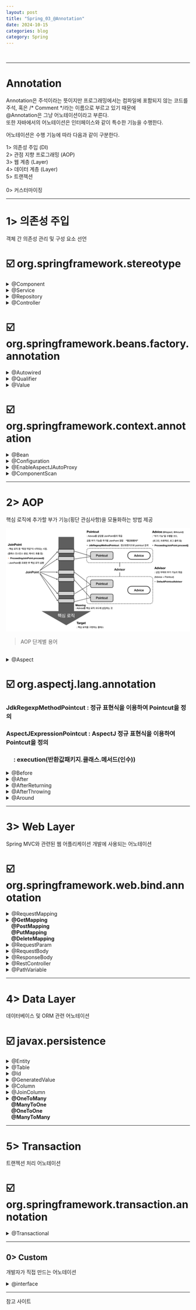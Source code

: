 ```yaml
---
layout: post
title: "Spring_03_@Annotation"
date: 2024-10-15
categories: blog
category: Spring
---
```


<br>

---
# Annotation
Annotation은 주석이라는 뜻이지만 프로그래밍에서는 컴파일에 포함되지 않는 코드를 <br>
주석, 혹은 /* Comment */라는 이름으로 부르고 있기 때문에 <br>
@Annotation은 그냥 어노테이션이라고 부른다. <br>
또한 자바에서의 어노테이션은 인터페이스와 같이 특수한 기능을 수행한다. <br>


어노테이션은 수행 기능에 따라 다음과 같이 구분한다.<br>
> 
1> 의존성 주입 (DI) <br>
2> 관점 지향 프로그래밍 (AOP) <br>
3> 웹 계층 (Layer) <br>
4> 데이터 계층 (Layer) <br>
5> 트랜젝션 <br>
<br>
0> 커스터마이징 <br>

<hr>

# 1> 의존성 주입
객체 간 의존성 관리 및 구성 요소 선언 <br>

<h1>☑️ org.springframework.stereotype</h1>

<details>
<summary class="summary-title">@Component</summary>
<li class="font-lg">org.springframework.stereotype.Component</li>
<li class="font-lg">의존성 주입을 위한 기본 Annotation</li>
<li class="font-lg">개발자가 직접 작성한 Class를 Bean으로 등록하기 위한 어노테이션</li>
<li class="font-lg">@Configuration(ApplicationContext)의 @ComponentScan을 통해 <br>
&emsp;&emsp;자동으로 검색되어 Bean으로 등록된다.</li>

<details>
<summary>예시</summary>
<div markdown="1">

```java
@Component(value="testComponent")
public class ComponentClass {
	// private ComponentClass testComponent = new ComponenClass(); 와 같다.
}
```
</div>
</details>
</details>

<details>
<summary class="summary-title">@Service</summary>
<li class="font-lg">org.springframework.stereotype.Service</li>
<li class="font-lg">비즈니스 로직을 수행하는 Component</li>
<li class="font-lg">@Component와 동일하게 동작하지만 비즈니스 로직을 수행하는 클래스임을 명시할 때 작성한다.</li>
<details>
<summary>예시</summary>
<div markdown="1">

```java
@Service // @Component와 동일. 비즈니스 로직을 수행함을 명시
public class ServiceClass {
	// private ServiceClass serviceClass = new ServiceClass();	
}
```
</div>
</details>
</details>

<details>
<summary class="summary-title">@Repository</summary>
<li class="font-lg">org.springframework.stereotype.Repository</li>
<li class="font-lg">DAO _ DB와의 상호작용을 담당</li>
<li class="font-lg">예외 변환 (Exception Translation)</li>
<details>
<summary>예시</summary>
<div markdown="1">

```java
@Repository
public class TestDao {
	@Autowired
	private TestRepository repository; // sql문을 구현한 인터페이스 필드 멤버로 선언

	public List<TestDto> select() {
		return repository.findAll(); // 인터페이스의 반환값을 리턴
	}
}
```
</div>
</details>
</details>

<details>
<summary class="summary-title">@Controller</summary>
<li class="font-lg">org.springframework.stereotype.Controller</li>
<li class="font-lg">Spring MVC Controller 클래스</li>
<li class="font-lg">요청 처리 & 응답 반환</li>
<li class="font-lg">@RequestMapping과 함께 쓰인다.</li>
<details>
<summary>예시</summary>
<div markdown="1">

```java
@Controller
public class TestController {
	@Autowired // DB와 연결할 객체 @Repository를 필드 멤버로 활용
	private Dao dao;

	@GetMapping("/") // 요청 페이지가 없는 경우 welcome 페이지로 redirect
	public String index() {
		return "index"; // welcome page
	}
	@PostMapping("search") // 검색어를 전달하며 페이지를 요청할 경우 FormBean에 저장하여 Dao 메서드 호출
	public String search(Bean bean, org.springframework.ui.Model model) {
		model.addAttribute("list", dao.search(bean));
		return "result"; // templates/result.html 로 forward
	}
}
```
</div>
</details>
</details>


<h1>☑️ org.springframework.beans.factory.annotation</h1>

<details>
<summary class="summary-title">@Autowired</summary>
<li class="font-lg">org.springframework.beans.factory.annotation.Autowired</li>
<li class="font-lg">Constructor, setter, field에 사용</li>
<li class="font-lg">타입에 의한 매핑 (객체에 대한 의존성 : Bean 주입)</li>

<details>
<summary class="summary-title">Spring의 Bean 주입 3가지 방법</summary>
<ol>
<li class="font-lg">@Autowired</li>
<li class="font-lg">setter</li>
<li class="font-lg">@AllArgsConstructor (권장)</li>
</ol>
</details>

<details>
<summary>예시</summary>
<div markdown="1">

```java
@어노테이션
public class 클래스 {
	@Aurowired // 구현체를 주입받는다 
	private TestInterface interface; // 필드 인젝션

	@Autowired
	private Constructor(TestClass test) { // 생성자 인젝션
		this test = test;
	}
}
```
</div>
</details>
</details>


<details>
<summary class="summary-title">@Qualifier</summary>
<li class="font-lg">org.springframework.beans.factory.annotation.Qualifier</li>
<li class="font-lg">Bean으로 등록된 객체의 ID를 통해 주입받는다</li>
<li class="font-lg">@Autowired와 함께 쓰이며 타입이 아닌 Bean의 Id에 매핑할 때 쓰인다.</li>
<li class="font-lg">
	Bean객체의 ID를 찾지 못할 경우 <br>
	⛔️ 'NoSuchBeanDefinitionException' 발생 <br>
&emsp;&emsp;자연스럽게 Bean Id에 오타는 없는지 확인한다.
</li>
<details>
<summary>예시</summary>
<div markdown="1">

```java
@어노테이션
public class 클래스 {
	@Aurowired 
	@Qualifier(value="testImpl") // Bean의 ID와 매핑
	private TestInterface interface;
}
```
</div>
</details>
</details>


<details>
<summary class="summary-title">@Value</summary>
<li class="font-lg">org.springframework.beans.factory.annotation.Value</li>
<li class="font-lg">설정 파일(application.properties 또는 application.yml)에서 값을 읽어와 주입할 때 사용</li>
<li class="font-lg">멤버에 작성한다. _ 외부 클래스의 name값을 주입</li>
<details>
<summary>예시</summary>
<div markdown="1">

```java
	@Value("dataInfo.name") // 1> 외부 클래스의 name 값을 주입
	private String name; // name = dataInfo.getName(); 과 동일
	private String part;

	@Autowired // 어노테이션을 작성하지 않으면 주입되지 않는다. (당연한 얘기) 
	// xml 에서 <constructor-arg value="전산부"/> 를 입력 시 xml 설정값이 주입된다.
	public MyProcess(@Value("총무부") String part) { // @Value("#{dataInfo.part}") String part 가능
		this.part = part;	// 2> 생성자를 통해 part가 주입된다.
	}
```
</div>
</details>

<details>
<summary>예시 전문</summary>
<div markdown="1">

```java
package anno3_etc;

import org.springframework.beans.factory.annotation.Autowired;
import org.springframework.beans.factory.annotation.Value;
import org.springframework.stereotype.Service;

@Service // 비즈니스 로직을 수행할 클래스 : Service
public class MyProcess {
	// TODO 1015 Spring 05 _ 기타 어노테이션 _ SpEL _ @Value
	// SpEL : 동적으로 표현식을 해석.
	// #{표현식} : @Component로 작성된 클래스를 앞글자 소문자의 변수에 접근하여 getter()를 호출할 수 있다.

	// @Value는 멤버에 작성한다. : 1> 외부 클래스의 name값을 주입
	@Value("#{dataInfo.name}") // getName() 메서드를 호출한다.
	private String name;
	private String part;

	public MyProcess() {
		
	}
	
	@Autowired // 어노테이션을 작성하지 않으면 주입되지 않는다. (당연한 얘기) 
	// xml 에서 <constructor-arg value="전산부"/> 를 입력 시 xml 설정값이 주입된다.
	public MyProcess(@Value("총무부") String part) { // @Value("#{dataInfo.part}") String part 가능
		this.part = part;	// 2> 생성자를 통해 part가 주입된다.
	}
	
	@Value("#{dataInfo.job}") // public 으로 선언했기 때문에 바로 접근할 수 있다.
	private String job; 
	
	@Value("100")		// 새로운 변수에 값을 주입할 수도 있다.
	private int height;
	
	@Value("1, 2, 3, 4")	// 배열을 저장할 수도 있다.
	private int arr[];
	
	public void showResult () {
		System.out.println("name : " + name);
		System.out.println("part : " + part);
		System.out.println("job : " + job);
		System.out.println("height + 3 : " + (height + 3));
		System.out.println("arr : " + arr[0] + " " + arr[3]);
	}
}
```
</div>
</details>
</details>


<h1>☑️ org.springframework.context.annotation</h1>

<details>
<summary class="summary-title">@Bean</summary>
<li class="font-lg">org.springframework.context.annotation.Bean</li>
<li class="font-lg">개발자가 직접 제어가 불가능한 외부 라이브러리 등을 Bean으로 만들 때 사용되는 어노테이션</li>
<li class="font-lg">메서드를 통해서 Bean 정의</li>
<li class="font-lg">메서드의 반환 객체를 Spring 컨테이너 Bean으로 등록</li>
<details>
<summary>예시</summary>
<div markdown="1">

```java
@어노테이션
public class 클래스 {
	// ArrayList를 반환하며 Bean으로 등록한다. 
	// ArrayList<String> testArrayList = new ArrayList<>(); 와 동일
	@Bean(name="testArrayList") 
	public ArrayList<String> array() {
		return new ArrayList<String>();
	}
}
```
</div>
</details>
</details>


<details>
<summary class="summary-title">@Configuration</summary>
<li class="font-lg">org.springframework.context.annotation.Configuration</li>
<li class="font-lg">Spring 설정 클래스를 정의</li>

<details>
<summary>예시</summary>

<pre><code>
 &#064;Configuration
 public class AppConfig {
     &#064;Bean
     public MyBean myBean() {
         // instantiate, configure and return bean ...
     }
 }
</code></pre>

</details>

<details>
<summary>API 내용 확인</summary>
<div markdown="1">

```java
/*
 * Copyright 2002-2023 the original author or authors.
 *
 * Licensed under the Apache License, Version 2.0 (the "License");
 * you may not use this file except in compliance with the License.
 * You may obtain a copy of the License at
 *
 *      https://www.apache.org/licenses/LICENSE-2.0
 *
 * Unless required by applicable law or agreed to in writing, software
 * distributed under the License is distributed on an "AS IS" BASIS,
 * WITHOUT WARRANTIES OR CONDITIONS OF ANY KIND, either express or implied.
 * See the License for the specific language governing permissions and
 * limitations under the License.
 */

package org.springframework.context.annotation;

import java.lang.annotation.Documented;
import java.lang.annotation.ElementType;
import java.lang.annotation.Retention;
import java.lang.annotation.RetentionPolicy;
import java.lang.annotation.Target;

import org.springframework.beans.factory.annotation.Autowired;
import org.springframework.beans.factory.annotation.Value;
import org.springframework.core.annotation.AliasFor;
import org.springframework.stereotype.Component;

/**
 * Indicates that a class declares one or more {@link Bean @Bean} methods and
 * may be processed by the Spring container to generate bean definitions and
 * service requests for those beans at runtime, for example:
 *
 * <pre class="code">
 * &#064;Configuration
 * public class AppConfig {
 *
 *     &#064;Bean
 *     public MyBean myBean() {
 *         // instantiate, configure and return bean ...
 *     }
 * }</pre>
 *
 * <h2>Bootstrapping {@code @Configuration} classes</h2>
 *
 * <h3>Via {@code AnnotationConfigApplicationContext}</h3>
 *
 * <p>{@code @Configuration} classes are typically bootstrapped using either
 * {@link AnnotationConfigApplicationContext} or its web-capable variant,
 * {@link org.springframework.web.context.support.AnnotationConfigWebApplicationContext
 * AnnotationConfigWebApplicationContext}. A simple example with the former follows:
 *
 * <pre class="code">
 * AnnotationConfigApplicationContext ctx = new AnnotationConfigApplicationContext();
 * ctx.register(AppConfig.class);
 * ctx.refresh();
 * MyBean myBean = ctx.getBean(MyBean.class);
 * // use myBean ...
 * </pre>
 *
 * <p>See the {@link AnnotationConfigApplicationContext} javadocs for further details, and see
 * {@link org.springframework.web.context.support.AnnotationConfigWebApplicationContext
 * AnnotationConfigWebApplicationContext} for web configuration instructions in a
 * {@code Servlet} container.
 *
 * <h3>Via Spring {@code <beans>} XML</h3>
 *
 * <p>As an alternative to registering {@code @Configuration} classes directly against an
 * {@code AnnotationConfigApplicationContext}, {@code @Configuration} classes may be
 * declared as normal {@code <bean>} definitions within Spring XML files:
 *
 * <pre class="code">
 * &lt;beans&gt;
 *    &lt;context:annotation-config/&gt;
 *    &lt;bean class="com.acme.AppConfig"/&gt;
 * &lt;/beans&gt;
 * </pre>
 *
 * <p>In the example above, {@code <context:annotation-config/>} is required in order to
 * enable {@link ConfigurationClassPostProcessor} and other annotation-related
 * post processors that facilitate handling {@code @Configuration} classes.
 *
 * <h3>Via component scanning</h3>
 *
 * <p>Since {@code @Configuration} is meta-annotated with {@link Component @Component},
 * {@code @Configuration} classes are candidates for component scanning &mdash;
 * for example, using {@link ComponentScan @ComponentScan} or Spring XML's
 * {@code <context:component-scan/>} element &mdash; and therefore may also take
 * advantage of {@link Autowired @Autowired}/{@link jakarta.inject.Inject @Inject}
 * like any regular {@code @Component}. In particular, if a single constructor is
 * present, autowiring semantics will be applied transparently for that constructor:
 *
 * <pre class="code">
 * &#064;Configuration
 * public class AppConfig {
 *
 *     private final SomeBean someBean;
 *
 *     public AppConfig(SomeBean someBean) {
 *         this.someBean = someBean;
 *     }
 *
 *     // &#064;Bean definition using "SomeBean"
 *
 * }</pre>
 *
 * <p>{@code @Configuration} classes may not only be bootstrapped using component
 * scanning, but may also themselves <em>configure</em> component scanning using
 * the {@link ComponentScan @ComponentScan} annotation:
 *
 * <pre class="code">
 * &#064;Configuration
 * &#064;ComponentScan("com.acme.app.services")
 * public class AppConfig {
 *     // various &#064;Bean definitions ...
 * }</pre>
 *
 * <p>See the {@link ComponentScan @ComponentScan} javadocs for details.
 *
 * <h2>Working with externalized values</h2>
 *
 * <h3>Using the {@code Environment} API</h3>
 *
 * <p>Externalized values may be looked up by injecting the Spring
 * {@link org.springframework.core.env.Environment} into a {@code @Configuration}
 * class &mdash; for example, using the {@code @Autowired} annotation:
 *
 * <pre class="code">
 * &#064;Configuration
 * public class AppConfig {
 *
 *     &#064;Autowired Environment env;
 *
 *     &#064;Bean
 *     public MyBean myBean() {
 *         MyBean myBean = new MyBean();
 *         myBean.setName(env.getProperty("bean.name"));
 *         return myBean;
 *     }
 * }</pre>
 *
 * <p>Properties resolved through the {@code Environment} reside in one or more "property
 * source" objects, and {@code @Configuration} classes may contribute property sources to
 * the {@code Environment} object using the {@link PropertySource @PropertySource}
 * annotation:
 *
 * <pre class="code">
 * &#064;Configuration
 * &#064;PropertySource("classpath:/com/acme/app.properties")
 * public class AppConfig {
 *
 *     &#064;Inject Environment env;
 *
 *     &#064;Bean
 *     public MyBean myBean() {
 *         return new MyBean(env.getProperty("bean.name"));
 *     }
 * }</pre>
 *
 * <p>See the {@link org.springframework.core.env.Environment Environment}
 * and {@link PropertySource @PropertySource} javadocs for further details.
 *
 * <h3>Using the {@code @Value} annotation</h3>
 *
 * <p>Externalized values may be injected into {@code @Configuration} classes using
 * the {@link Value @Value} annotation:
 *
 * <pre class="code">
 * &#064;Configuration
 * &#064;PropertySource("classpath:/com/acme/app.properties")
 * public class AppConfig {
 *
 *     &#064;Value("${bean.name}") String beanName;
 *
 *     &#064;Bean
 *     public MyBean myBean() {
 *         return new MyBean(beanName);
 *     }
 * }</pre>
 *
 * <p>This approach is often used in conjunction with Spring's
 * {@link org.springframework.context.support.PropertySourcesPlaceholderConfigurer
 * PropertySourcesPlaceholderConfigurer} that can be enabled <em>automatically</em>
 * in XML configuration via {@code <context:property-placeholder/>} or <em>explicitly</em>
 * in a {@code @Configuration} class via a dedicated {@code static} {@code @Bean} method
 * (see "a note on BeanFactoryPostProcessor-returning {@code @Bean} methods" of
 * {@link Bean @Bean}'s javadocs for details). Note, however, that explicit registration
 * of a {@code PropertySourcesPlaceholderConfigurer} via a {@code static} {@code @Bean}
 * method is typically only required if you need to customize configuration such as the
 * placeholder syntax, etc. Specifically, if no bean post-processor (such as a
 * {@code PropertySourcesPlaceholderConfigurer}) has registered an <em>embedded value
 * resolver</em> for the {@code ApplicationContext}, Spring will register a default
 * <em>embedded value resolver</em> which resolves placeholders against property sources
 * registered in the {@code Environment}. See the section below on composing
 * {@code @Configuration} classes with Spring XML using {@code @ImportResource}; see
 * the {@link Value @Value} javadocs; and see the {@link Bean @Bean} javadocs for details
 * on working with {@code BeanFactoryPostProcessor} types such as
 * {@code PropertySourcesPlaceholderConfigurer}.
 *
 * <h2>Composing {@code @Configuration} classes</h2>
 *
 * <h3>With the {@code @Import} annotation</h3>
 *
 * <p>{@code @Configuration} classes may be composed using the {@link Import @Import} annotation,
 * similar to the way that {@code <import>} works in Spring XML. Because
 * {@code @Configuration} objects are managed as Spring beans within the container,
 * imported configurations may be injected &mdash; for example, via constructor injection:
 *
 * <pre class="code">
 * &#064;Configuration
 * public class DatabaseConfig {
 *
 *     &#064;Bean
 *     public DataSource dataSource() {
 *         // instantiate, configure and return DataSource
 *     }
 * }
 *
 * &#064;Configuration
 * &#064;Import(DatabaseConfig.class)
 * public class AppConfig {
 *
 *     private final DatabaseConfig dataConfig;
 *
 *     public AppConfig(DatabaseConfig dataConfig) {
 *         this.dataConfig = dataConfig;
 *     }
 *
 *     &#064;Bean
 *     public MyBean myBean() {
 *         // reference the dataSource() bean method
 *         return new MyBean(dataConfig.dataSource());
 *     }
 * }</pre>
 *
 * <p>Now both {@code AppConfig} and the imported {@code DatabaseConfig} can be bootstrapped
 * by registering only {@code AppConfig} against the Spring context:
 *
 * <pre class="code">
 * new AnnotationConfigApplicationContext(AppConfig.class);</pre>
 *
 * <h3>With the {@code @Profile} annotation</h3>
 *
 * <p>{@code @Configuration} classes may be marked with the {@link Profile @Profile} annotation to
 * indicate they should be processed only if a given profile or profiles are <em>active</em>:
 *
 * <pre class="code">
 * &#064;Profile("development")
 * &#064;Configuration
 * public class EmbeddedDatabaseConfig {
 *
 *     &#064;Bean
 *     public DataSource dataSource() {
 *         // instantiate, configure and return embedded DataSource
 *     }
 * }
 *
 * &#064;Profile("production")
 * &#064;Configuration
 * public class ProductionDatabaseConfig {
 *
 *     &#064;Bean
 *     public DataSource dataSource() {
 *         // instantiate, configure and return production DataSource
 *     }
 * }</pre>
 *
 * <p>Alternatively, you may also declare profile conditions at the {@code @Bean} method level
 * &mdash; for example, for alternative bean variants within the same configuration class:
 *
 * <pre class="code">
 * &#064;Configuration
 * public class ProfileDatabaseConfig {
 *
 *     &#064;Bean("dataSource")
 *     &#064;Profile("development")
 *     public DataSource embeddedDatabase() { ... }
 *
 *     &#064;Bean("dataSource")
 *     &#064;Profile("production")
 *     public DataSource productionDatabase() { ... }
 * }</pre>
 *
 * <p>See the {@link Profile @Profile} and {@link org.springframework.core.env.Environment}
 * javadocs for further details.
 *
 * <h3>With Spring XML using the {@code @ImportResource} annotation</h3>
 *
 * <p>As mentioned above, {@code @Configuration} classes may be declared as regular Spring
 * {@code <bean>} definitions within Spring XML files. It is also possible to
 * import Spring XML configuration files into {@code @Configuration} classes using
 * the {@link ImportResource @ImportResource} annotation. Bean definitions imported from
 * XML can be injected &mdash; for example, using the {@code @Inject} annotation:
 *
 * <pre class="code">
 * &#064;Configuration
 * &#064;ImportResource("classpath:/com/acme/database-config.xml")
 * public class AppConfig {
 *
 *     &#064;Inject DataSource dataSource; // from XML
 *
 *     &#064;Bean
 *     public MyBean myBean() {
 *         // inject the XML-defined dataSource bean
 *         return new MyBean(this.dataSource);
 *     }
 * }</pre>
 *
 * <h3>With nested {@code @Configuration} classes</h3>
 *
 * <p>{@code @Configuration} classes may be nested within one another as follows:
 *
 * <pre class="code">
 * &#064;Configuration
 * public class AppConfig {
 *
 *     &#064;Inject DataSource dataSource;
 *
 *     &#064;Bean
 *     public MyBean myBean() {
 *         return new MyBean(dataSource);
 *     }
 *
 *     &#064;Configuration
 *     static class DatabaseConfig {
 *         &#064;Bean
 *         DataSource dataSource() {
 *             return new EmbeddedDatabaseBuilder().build();
 *         }
 *     }
 * }</pre>
 *
 * <p>When bootstrapping such an arrangement, only {@code AppConfig} need be registered
 * against the application context. By virtue of being a nested {@code @Configuration}
 * class, {@code DatabaseConfig} <em>will be registered automatically</em>. This avoids
 * the need to use an {@code @Import} annotation when the relationship between
 * {@code AppConfig} and {@code DatabaseConfig} is already implicitly clear.
 *
 * <p>Note also that nested {@code @Configuration} classes can be used to good effect
 * with the {@code @Profile} annotation to provide two options of the same bean to the
 * enclosing {@code @Configuration} class.
 *
 * <h2>Configuring lazy initialization</h2>
 *
 * <p>By default, {@code @Bean} methods will be <em>eagerly instantiated</em> at container
 * bootstrap time.  To avoid this, {@code @Configuration} may be used in conjunction with
 * the {@link Lazy @Lazy} annotation to indicate that all {@code @Bean} methods declared
 * within the class are by default lazily initialized. Note that {@code @Lazy} may be used
 * on individual {@code @Bean} methods as well.
 *
 * <h2>Testing support for {@code @Configuration} classes</h2>
 *
 * <p>The Spring <em>TestContext framework</em> available in the {@code spring-test} module
 * provides the {@code @ContextConfiguration} annotation which can accept an array of
 * <em>component class</em> references &mdash; typically {@code @Configuration} or
 * {@code @Component} classes.
 *
 * <pre class="code">
 * &#064;ExtendWith(SpringExtension.class)
 * &#064;ContextConfiguration(classes = {AppConfig.class, DatabaseConfig.class})
 * class MyTests {
 *
 *     &#064;Autowired MyBean myBean;
 *
 *     &#064;Autowired DataSource dataSource;
 *
 *     &#064;Test
 *     void test() {
 *         // assertions against myBean ...
 *     }
 * }</pre>
 *
 * <p>See the
 * <a href="https://docs.spring.io/spring/docs/current/spring-framework-reference/testing.html#testcontext-framework">TestContext framework</a>
 * reference documentation for details.
 *
 * <h2>Enabling built-in Spring features using {@code @Enable} annotations</h2>
 *
 * <p>Spring features such as asynchronous method execution, scheduled task execution,
 * annotation driven transaction management, and even Spring MVC can be enabled and
 * configured from {@code @Configuration} classes using their respective "{@code @Enable}"
 * annotations. See
 * {@link org.springframework.scheduling.annotation.EnableAsync @EnableAsync},
 * {@link org.springframework.scheduling.annotation.EnableScheduling @EnableScheduling},
 * {@link org.springframework.transaction.annotation.EnableTransactionManagement @EnableTransactionManagement},
 * {@link org.springframework.context.annotation.EnableAspectJAutoProxy @EnableAspectJAutoProxy},
 * and {@link org.springframework.web.servlet.config.annotation.EnableWebMvc @EnableWebMvc}
 * for details.
 *
 * <h2>Constraints when authoring {@code @Configuration} classes</h2>
 *
 * <ul>
 * <li>Configuration classes must be provided as classes (i.e. not as instances returned
 * from factory methods), allowing for runtime enhancements through a generated subclass.
 * <li>Configuration classes must be non-final (allowing for subclasses at runtime),
 * unless the {@link #proxyBeanMethods() proxyBeanMethods} flag is set to {@code false}
 * in which case no runtime-generated subclass is necessary.
 * <li>Configuration classes must be non-local (i.e. may not be declared within a method).
 * <li>Any nested configuration classes must be declared as {@code static}.
 * <li>{@code @Bean} methods may not in turn create further configuration classes
 * (any such instances will be treated as regular beans, with their configuration
 * annotations remaining undetected).
 * </ul>
 *
 * @author Rod Johnson
 * @author Chris Beams
 * @author Juergen Hoeller
 * @since 3.0
 * @see Bean
 * @see Profile
 * @see Import
 * @see ImportResource
 * @see ComponentScan
 * @see Lazy
 * @see PropertySource
 * @see AnnotationConfigApplicationContext
 * @see ConfigurationClassPostProcessor
 * @see org.springframework.core.env.Environment
 * @see org.springframework.test.context.ContextConfiguration
 */
@Target(ElementType.TYPE)
@Retention(RetentionPolicy.RUNTIME)
@Documented
@Component
public @interface Configuration {

	/**
	 * Explicitly specify the name of the Spring bean definition associated with the
	 * {@code @Configuration} class. If left unspecified (the common case), a bean
	 * name will be automatically generated.
	 * <p>The custom name applies only if the {@code @Configuration} class is picked
	 * up via component scanning or supplied directly to an
	 * {@link AnnotationConfigApplicationContext}. If the {@code @Configuration} class
	 * is registered as a traditional XML bean definition, the name/id of the bean
	 * element will take precedence.
	 * <p>Alias for {@link Component#value}.
	 * @return the explicit component name, if any (or empty String otherwise)
	 * @see AnnotationBeanNameGenerator
	 */
	@AliasFor(annotation = Component.class)
	String value() default "";

	/**
	 * Specify whether {@code @Bean} methods should get proxied in order to enforce
	 * bean lifecycle behavior, e.g. to return shared singleton bean instances even
	 * in case of direct {@code @Bean} method calls in user code. This feature
	 * requires method interception, implemented through a runtime-generated CGLIB
	 * subclass which comes with limitations such as the configuration class and
	 * its methods not being allowed to declare {@code final}.
	 * <p>The default is {@code true}, allowing for 'inter-bean references' via direct
	 * method calls within the configuration class as well as for external calls to
	 * this configuration's {@code @Bean} methods, e.g. from another configuration class.
	 * If this is not needed since each of this particular configuration's {@code @Bean}
	 * methods is self-contained and designed as a plain factory method for container use,
	 * switch this flag to {@code false} in order to avoid CGLIB subclass processing.
	 * <p>Turning off bean method interception effectively processes {@code @Bean}
	 * methods individually like when declared on non-{@code @Configuration} classes,
	 * a.k.a. "@Bean Lite Mode" (see {@link Bean @Bean's javadoc}). It is therefore
	 * behaviorally equivalent to removing the {@code @Configuration} stereotype.
	 * @since 5.2
	 */
	boolean proxyBeanMethods() default true;

	/**
	 * Specify whether {@code @Bean} methods need to have unique method names,
	 * raising an exception otherwise in order to prevent accidental overloading.
	 * <p>The default is {@code true}, preventing accidental method overloads which
	 * get interpreted as overloaded factory methods for the same bean definition
	 * (as opposed to separate bean definitions with individual conditions etc).
	 * Switch this flag to {@code false} in order to allow for method overloading
	 * according to those semantics, accepting the risk for accidental overlaps.
	 * @since 6.0
	 */
	boolean enforceUniqueMethods() default true;

}
```
</div>
</details>
</details>


<details>
<summary class="summary-title">@EnableAspectJAutoProxy</summary>
<li class="font-lg">org.springframework.context.annotation.EnableAspectJAutoProxy</li>
<li class="font-lg">@Aspect 어노테이션이 있는 부가 기능을 처리</li>
<li class="font-lg">@Configuration과 함께 쓰인다.</li>
<li class="font-lg">&lt;aop:aspectj-autoproxy&gt; XML element와 유사</li>
<br>
<li class="font-lg">Spring AOP : Dynamic Proxy _ 인터페이스를 구현해서 객체에 간접적으로 접근</li>
<li class="font-lg">AspectJ AOP : BCI (Byte Code Instrumentation) _ 바이트 코드를 직접 수정</li>
<br>
<li class="font-lg">(proxyTargetClass = true) : </li>

<details>
<summary>API 내용 확인</summary>

<details>
<summary>View Comments</summary>

<div markdown="1">

```java
/*
 * Copyright 2002-2021 the original author or authors.
 *
 * Licensed under the Apache License, Version 2.0 (the "License");
 * you may not use this file except in compliance with the License.
 * You may obtain a copy of the License at
 *
 *      https://www.apache.org/licenses/LICENSE-2.0
 *
 * Unless required by applicable law or agreed to in writing, software
 * distributed under the License is distributed on an "AS IS" BASIS,
 * WITHOUT WARRANTIES OR CONDITIONS OF ANY KIND, either express or implied.
 * See the License for the specific language governing permissions and
 * limitations under the License.
 */

package org.springframework.context.annotation;

import java.lang.annotation.Documented;
import java.lang.annotation.ElementType;
import java.lang.annotation.Retention;
import java.lang.annotation.RetentionPolicy;
import java.lang.annotation.Target;

/**
 * Enables support for handling components marked with AspectJ's {@code @Aspect} annotation,
 * similar to functionality found in Spring's {@code <aop:aspectj-autoproxy>} XML element.
 * To be used on @{@link Configuration} classes as follows:
 *
 * <pre class="code">
 * &#064;Configuration
 * &#064;EnableAspectJAutoProxy
 * public class AppConfig {
 *
 *     &#064;Bean
 *     public FooService fooService() {
 *         return new FooService();
 *     }
 *
 *     &#064;Bean
 *     public MyAspect myAspect() {
 *         return new MyAspect();
 *     }
 * }</pre>
 *
 * Where {@code FooService} is a typical POJO component and {@code MyAspect} is an
 * {@code @Aspect}-style aspect:
 *
 * <pre class="code">
 * public class FooService {
 *
 *     // various methods
 * }</pre>
 *
 * <pre class="code">
 * &#064;Aspect
 * public class MyAspect {
 *
 *     &#064;Before("execution(* FooService+.*(..))")
 *     public void advice() {
 *         // advise FooService methods as appropriate
 *     }
 * }</pre>
 *
 * In the scenario above, {@code @EnableAspectJAutoProxy} ensures that {@code MyAspect}
 * will be properly processed and that {@code FooService} will be proxied mixing in the
 * advice that it contributes.
 *
 * <p>Users can control the type of proxy that gets created for {@code FooService} using
 * the {@link #proxyTargetClass()} attribute. The following enables CGLIB-style 'subclass'
 * proxies as opposed to the default interface-based JDK proxy approach.
 *
 * <pre class="code">
 * &#064;Configuration
 * &#064;EnableAspectJAutoProxy(proxyTargetClass=true)
 * public class AppConfig {
 *     // ...
 * }</pre>
 *
 * <p>Note that {@code @Aspect} beans may be component-scanned like any other.
 * Simply mark the aspect with both {@code @Aspect} and {@code @Component}:
 *
 * <pre class="code">
 * package com.foo;
 *
 * &#064;Component
 * public class FooService { ... }
 *
 * &#064;Aspect
 * &#064;Component
 * public class MyAspect { ... }</pre>
 *
 * Then use the @{@link ComponentScan} annotation to pick both up:
 *
 * <pre class="code">
 * &#064;Configuration
 * &#064;ComponentScan("com.foo")
 * &#064;EnableAspectJAutoProxy
 * public class AppConfig {
 *
 *     // no explicit &#064;Bean definitions required
 * }</pre>
 *
 * <b>Note: {@code @EnableAspectJAutoProxy} applies to its local application context only,
 * allowing for selective proxying of beans at different levels.</b> Please redeclare
 * {@code @EnableAspectJAutoProxy} in each individual context, e.g. the common root web
 * application context and any separate {@code DispatcherServlet} application contexts,
 * if you need to apply its behavior at multiple levels.
 *
 * <p>This feature requires the presence of {@code aspectjweaver} on the classpath.
 * While that dependency is optional for {@code spring-aop} in general, it is required
 * for {@code @EnableAspectJAutoProxy} and its underlying facilities.
 *
 * @author Chris Beams
 * @author Juergen Hoeller
 * @since 3.1
 * @see org.aspectj.lang.annotation.Aspect
 */
@Target(ElementType.TYPE)
@Retention(RetentionPolicy.RUNTIME)
@Documented
@Import(AspectJAutoProxyRegistrar.class)
public @interface EnableAspectJAutoProxy {

	/**
	 * Indicate whether subclass-based (CGLIB) proxies are to be created as opposed
	 * to standard Java interface-based proxies. The default is {@code false}.
	 */
	boolean proxyTargetClass() default false;

	/**
	 * Indicate that the proxy should be exposed by the AOP framework as a {@code ThreadLocal}
	 * for retrieval via the {@link org.springframework.aop.framework.AopContext} class.
	 * Off by default, i.e. no guarantees that {@code AopContext} access will work.
	 * @since 4.3.1
	 */
	boolean exposeProxy() default false;

}
```
</div>


</details>

<pre><code>
&#064;Configuration
&#064;EnableAspectJAutoProxy(proxyTargetClass = true)
public class AppConfig {
    &#064;Bean
    public FooService fooService() {
        return new FooService();
    }
    &#064;Bean
    public MyAspect myAspect() {
        return new MyAspect();
    }
}
</code></pre>
<br>

<pre>
FooService는 일반 클래스이고
MyAspect 클래스는 @Aspect의 부가 기능에 해당한다.
FooService의 모든 메서드가 실행되기 이전에 MyAspect의 advice()가 실행되도록 한다.
</pre>

<br>
<pre><code>
public class FooService {
    // various methods
}
</code></pre>

<pre><code>
&#064;Aspect
public class MyAspect {
    &#064;Before("execution(* FooService+.*(..))")
    public void advice() {
        // advise FooService methods as appropriate
    }
}
</code></pre>

</details>
</details>



<details>
<summary class="summary-title">@ComponentScan</summary>
<li class="font-lg">org.springframework.context.annotation.ComponentScan</li>
<li class="font-lg">패키지를 설정하여 패키지 내 컴포넌트 스캔</li>
<li class="font-lg">
	대상 파일이 ApplicationContext 파일이 속한 패키지 외부에 있는 경우 <br>
&emsp;&ensp;명시적으로 패키지를 작성해야한다.<br>
</li>

<details>
<summary>API 내용 확인</summary>

<details>
<summary>View Comments</summary>
<div markdown="1">

```java
/*
 * Copyright 2002-2023 the original author or authors.
 *
 * Licensed under the Apache License, Version 2.0 (the "License");
 * you may not use this file except in compliance with the License.
 * You may obtain a copy of the License at
 *
 *      https://www.apache.org/licenses/LICENSE-2.0
 *
 * Unless required by applicable law or agreed to in writing, software
 * distributed under the License is distributed on an "AS IS" BASIS,
 * WITHOUT WARRANTIES OR CONDITIONS OF ANY KIND, either express or implied.
 * See the License for the specific language governing permissions and
 * limitations under the License.
 */

package org.springframework.context.annotation;

import java.lang.annotation.Documented;
import java.lang.annotation.ElementType;
import java.lang.annotation.Repeatable;
import java.lang.annotation.Retention;
import java.lang.annotation.RetentionPolicy;
import java.lang.annotation.Target;

import org.springframework.beans.factory.support.BeanNameGenerator;
import org.springframework.core.annotation.AliasFor;
import org.springframework.core.type.filter.TypeFilter;

/**
 * Configures component scanning directives for use with {@link Configuration @Configuration}
 * classes.
 *
 * <p>Provides support comparable to Spring's {@code <context:component-scan>}
 * XML namespace element.
 *
 * <p>Either {@link #basePackageClasses} or {@link #basePackages} (or its alias
 * {@link #value}) may be specified to define specific packages to scan. If specific
 * packages are not defined, scanning will occur recursively beginning with the
 * package of the class that declares this annotation.
 *
 * <p>Note that the {@code <context:component-scan>} element has an
 * {@code annotation-config} attribute; however, this annotation does not. This is because
 * in almost all cases when using {@code @ComponentScan}, default annotation config
 * processing (e.g. processing {@code @Autowired} and friends) is assumed. Furthermore,
 * when using {@link AnnotationConfigApplicationContext}, annotation config processors are
 * always registered, meaning that any attempt to disable them at the
 * {@code @ComponentScan} level would be ignored.
 *
 * <p>See {@link Configuration @Configuration}'s Javadoc for usage examples.
 *
 * <p>{@code @ComponentScan} can be used as a <em>{@linkplain Repeatable repeatable}</em>
 * annotation. {@code @ComponentScan} may also be used as a <em>meta-annotation</em>
 * to create custom <em>composed annotations</em> with attribute overrides.
 *
 * <p>Locally declared {@code @ComponentScan} annotations always take precedence
 * over and effectively <em>hide</em> {@code @ComponentScan} meta-annotations,
 * which allows explicit local configuration to override configuration that is
 * <em>meta-present</em> (including composed annotations meta-annotated with
 * {@code @ComponentScan}).
 *
 * @author Chris Beams
 * @author Juergen Hoeller
 * @author Sam Brannen
 * @since 3.1
 * @see Configuration
 */
@Retention(RetentionPolicy.RUNTIME)
@Target(ElementType.TYPE)
@Documented
@Repeatable(ComponentScans.class)
public @interface ComponentScan {

	/**
	 * Alias for {@link #basePackages}.
	 * <p>Allows for more concise annotation declarations if no other attributes
	 * are needed &mdash; for example, {@code @ComponentScan("org.my.pkg")}
	 * instead of {@code @ComponentScan(basePackages = "org.my.pkg")}.
	 */
	@AliasFor("basePackages")
	String[] value() default {};

	/**
	 * Base packages to scan for annotated components.
	 * <p>{@link #value} is an alias for (and mutually exclusive with) this
	 * attribute.
	 * <p>Use {@link #basePackageClasses} for a type-safe alternative to
	 * String-based package names.
	 */
	@AliasFor("value")
	String[] basePackages() default {};

	/**
	 * Type-safe alternative to {@link #basePackages} for specifying the packages
	 * to scan for annotated components. The package of each class specified will be scanned.
	 * <p>Consider creating a special no-op marker class or interface in each package
	 * that serves no purpose other than being referenced by this attribute.
	 */
	Class<?>[] basePackageClasses() default {};

	/**
	 * The {@link BeanNameGenerator} class to be used for naming detected components
	 * within the Spring container.
	 * <p>The default value of the {@link BeanNameGenerator} interface itself indicates
	 * that the scanner used to process this {@code @ComponentScan} annotation should
	 * use its inherited bean name generator, e.g. the default
	 * {@link AnnotationBeanNameGenerator} or any custom instance supplied to the
	 * application context at bootstrap time.
	 * @see AnnotationConfigApplicationContext#setBeanNameGenerator(BeanNameGenerator)
	 * @see AnnotationBeanNameGenerator
	 * @see FullyQualifiedAnnotationBeanNameGenerator
	 */
	Class<? extends BeanNameGenerator> nameGenerator() default BeanNameGenerator.class;

	/**
	 * The {@link ScopeMetadataResolver} to be used for resolving the scope of detected components.
	 */
	Class<? extends ScopeMetadataResolver> scopeResolver() default AnnotationScopeMetadataResolver.class;

	/**
	 * Indicates whether proxies should be generated for detected components, which may be
	 * necessary when using scopes in a proxy-style fashion.
	 * <p>The default is defer to the default behavior of the component scanner used to
	 * execute the actual scan.
	 * <p>Note that setting this attribute overrides any value set for {@link #scopeResolver}.
	 * @see ClassPathBeanDefinitionScanner#setScopedProxyMode(ScopedProxyMode)
	 */
	ScopedProxyMode scopedProxy() default ScopedProxyMode.DEFAULT;

	/**
	 * Controls the class files eligible for component detection.
	 * <p>Consider use of {@link #includeFilters} and {@link #excludeFilters}
	 * for a more flexible approach.
	 */
	String resourcePattern() default ClassPathScanningCandidateComponentProvider.DEFAULT_RESOURCE_PATTERN;

	/**
	 * Indicates whether automatic detection of classes annotated with {@code @Component}
	 * {@code @Repository}, {@code @Service}, or {@code @Controller} should be enabled.
	 */
	boolean useDefaultFilters() default true;

	/**
	 * Specifies which types are eligible for component scanning.
	 * <p>Further narrows the set of candidate components from everything in {@link #basePackages}
	 * to everything in the base packages that matches the given filter or filters.
	 * <p>Note that these filters will be applied in addition to the default filters, if specified.
	 * Any type under the specified base packages which matches a given filter will be included,
	 * even if it does not match the default filters (i.e. is not annotated with {@code @Component}).
	 * @see #resourcePattern()
	 * @see #useDefaultFilters()
	 */
	Filter[] includeFilters() default {};

	/**
	 * Specifies which types are not eligible for component scanning.
	 * @see #resourcePattern
	 */
	Filter[] excludeFilters() default {};

	/**
	 * Specify whether scanned beans should be registered for lazy initialization.
	 * <p>Default is {@code false}; switch this to {@code true} when desired.
	 * @since 4.1
	 */
	boolean lazyInit() default false;


	/**
	 * Declares the type filter to be used as an {@linkplain ComponentScan#includeFilters
	 * include filter} or {@linkplain ComponentScan#excludeFilters exclude filter}.
	 */
	@Retention(RetentionPolicy.RUNTIME)
	@Target({})
	@interface Filter {

		/**
		 * The type of filter to use.
		 * <p>Default is {@link FilterType#ANNOTATION}.
		 * @see #classes
		 * @see #pattern
		 */
		FilterType type() default FilterType.ANNOTATION;

		/**
		 * Alias for {@link #classes}.
		 * @see #classes
		 */
		@AliasFor("classes")
		Class<?>[] value() default {};

		/**
		 * The class or classes to use as the filter.
		 * <p>The following table explains how the classes will be interpreted
		 * based on the configured value of the {@link #type} attribute.
		 * <table border="1">
		 * <tr><th>{@code FilterType}</th><th>Class Interpreted As</th></tr>
		 * <tr><td>{@link FilterType#ANNOTATION ANNOTATION}</td>
		 * <td>the annotation itself</td></tr>
		 * <tr><td>{@link FilterType#ASSIGNABLE_TYPE ASSIGNABLE_TYPE}</td>
		 * <td>the type that detected components should be assignable to</td></tr>
		 * <tr><td>{@link FilterType#CUSTOM CUSTOM}</td>
		 * <td>an implementation of {@link TypeFilter}</td></tr>
		 * </table>
		 * <p>When multiple classes are specified, <em>OR</em> logic is applied
		 * &mdash; for example, "include types annotated with {@code @Foo} OR {@code @Bar}".
		 * <p>Custom {@link TypeFilter TypeFilters} may optionally implement any of the
		 * following {@link org.springframework.beans.factory.Aware Aware} interfaces, and
		 * their respective methods will be called prior to {@link TypeFilter#match match}:
		 * <ul>
		 * <li class="font-lg">{@link org.springframework.context.EnvironmentAware EnvironmentAware}</li>
		 * <li class="font-lg">{@link org.springframework.beans.factory.BeanFactoryAware BeanFactoryAware}
		 * <li class="font-lg">{@link org.springframework.beans.factory.BeanClassLoaderAware BeanClassLoaderAware}
		 * <li class="font-lg">{@link org.springframework.context.ResourceLoaderAware ResourceLoaderAware}
		 * </ul>
		 * <p>Specifying zero classes is permitted but will have no effect on component
		 * scanning.
		 * @since 4.2
		 * @see #value
		 * @see #type
		 */
		@AliasFor("value")
		Class<?>[] classes() default {};

		/**
		 * The pattern (or patterns) to use for the filter, as an alternative
		 * to specifying a Class {@link #value}.
		 * <p>If {@link #type} is set to {@link FilterType#ASPECTJ ASPECTJ},
		 * this is an AspectJ type pattern expression. If {@link #type} is
		 * set to {@link FilterType#REGEX REGEX}, this is a regex pattern
		 * for the fully-qualified class names to match.
		 * @see #type
		 * @see #classes
		 */
		String[] pattern() default {};

	}

}
```
</div>
</details>

<div markdown="1">

```java
package org.springframework.context.annotation;
@Retention(RetentionPolicy.RUNTIME)
@Target(ElementType.TYPE)
@Documented
@Repeatable(ComponentScans.class)
public @interface ComponentScan {

    /**
     * Alias for {@link #basePackages}.
     * <p>Allows for more concise annotation declarations if no other attributes
     * are needed &mdash; for example, {@code @ComponentScan("org.my.pkg")}
     * instead of {@code @ComponentScan(basePackages = "org.my.pkg")}.
     */
    @AliasFor("basePackages")
    String[] value() default {};

    /**
     * Base packages to scan for annotated components.
     * <p>{@link #value} is an alias for (and mutually exclusive with) this
     * attribute.
     * <p>Use {@link #basePackageClasses} for a type-safe alternative to
     * String-based package names.
     */
    @AliasFor("value")
    String[] basePackages() default {};
```
</div>
</details>

</details>

<hr>

# 2> AOP
핵심 로직에 추가할 부가 기능(횡단 관심사항)을 모듈화하는 방법 제공

![](/assets/image/2024-10-16-Spring_AOP_용어.png)
> AOP 단계별 용어

<br>

<details>
<summary class="summary-title">@Aspect</summary>
<li class="font-lg">org.springframework.stereotype.Aspect</li>
<li class="font-lg">AOP에서 사용하는 관점(Aspect)을 정의하는 클래스</li>
<li class="font-lg">포인트컷(Pointcut)과 어드바이스(Advice)를 포함</li>

<details>
<summary>예시 : 로그 출력 Advice</summary>

<div markdown="1">

```java
package aopex2;

import org.aspectj.lang.ProceedingJoinPoint;
import org.aspectj.lang.annotation.Around;
import org.aspectj.lang.annotation.Aspect;
import org.springframework.stereotype.Component;
import org.springframework.util.StopWatch;

@Aspect // @Aspect (부가 기능)
@Component // 클래스
public class LoggingAdvice {

    // @Around : 핵심 로직 앞뒤에 Aspect(부가 기능) 추가
    @Around("execution(* *..*LogicInter*.*(..)) or execution(public void selectAll())") 
    public Object logging(ProceedingJoinPoint joinPoint) throws Throwable {
        // 핵심 메서드 수행 전 처리 전 내용 "Aspect" : 인증(로그인), 트랜젝션, 로그 출력 등
        // JoinPoint.getSignature() : 설정된 메서드명을 반환 "return : Signature (인터페이스)"
        String methodName = String.valueOf(joinPoint.getSignature()); 
        
        // org.springframework.util.StopWatch : 소요 시간 확인용
        StopWatch stopWatch = new StopWatch();
        stopWatch.start();
        System.out.println(methodName + " 시작 전 작업");
        
        /* 핵심 로직 중 설정된 메서드 : pointcut _ "interceptor 대상" */
        Object object = joinPoint.proceed(); // Annotation 적용 시 뒤에 가려져서 보이지 않는다. (숨어서 실행)

        System.out.println(methodName + " 처리 후 마무리");
        stopWatch.stop();
        System.out.println("처리 소요 시간 : " + stopWatch.getTotalTimeMillis());

        return object;
    }
}
```
</div>
</details>
</details>


<h1>☑️ org.aspectj.lang.annotation</h1>

<h3>JdkRegexpMethodPointcut : 정규 표현식을 이용하여 Pointcut을 정의</h3>
<h3>AspectJExpressionPointcut : AspectJ 정규 표현식을 이용하여 Pointcut을 정의</h3>
<h3>&emsp; : execution(반환값패키지.클래스.메서드(인수))</h3>

<details>
<summary class="summary-title">@Before</summary>
<li class="font-lg">org.aspectj.lang.annotation.Before</li>
<li class="font-lg">핵심 로직 메서드가 실행되기 전에 부가 기능 로직 실행</li>
<details>
<summary>API 내용 확인</summary>
<div markdown="1">

```java

```
</div>
</details>
</details>


<details>
<summary class="summary-title">@After</summary>
<li class="font-lg">org.aspectj.lang.annotation.After</li>
<li class="font-lg">핵심 로직 메서드가 실행된 후에 부가 기능 실행</li>
<details>
<summary>API 내용 확인</summary>
<div markdown="1">

```java

```
</div>
</details>
</details>


<details>
<summary class="summary-title">@AfterReturning</summary>
<li class="font-lg">org.aspectj.lang.annotation.AfterReturning</li>
<li class="font-lg">핵심 로직 메서드가 반환값을 반환한 후 부가 기능 실행</li>
<details>
<summary>API 내용 확인</summary>
<div markdown="1">

```java

```
</div>
</details>
</details>


<details>
<summary class="summary-title">@AfterThrowing</summary>
<li class="font-lg">org.aspectj.lang.annotation.AfterThrowing</li>
<li class="font-lg">핵심 로직 메서드가 예외를 발생시킨 후 부가 기능 실행</li>
<details>
<summary>API 내용 확인</summary>
<div markdown="1">

```java

```
</div>
</details>
</details>


<details>
<summary class="summary-title">@Around</summary>
<li class="font-lg">org.aspectj.lang.annotation.Around</li>
<li class="font-lg">핵심 로직 메서드 실행 전후 부가 기능 로직 실행</li>
<li class="font-lg">메서드 실행을 가로채고 제어</li>
<details>
<summary>예시</summary>
<div markdown="1">

```java
// @Around : 핵심 로직 앞뒤에 Aspect(부가 기능) 추가
@Around("execution(* *..*LogicInter*.*(..)) or execution(public void selectAll())") 
public Object logging(ProceedingJoinPoint joinPoint) throws Throwable {
    // 핵심 메서드 수행 전 처리 전 내용 "Aspect" : 인증(로그인), 트랜젝션, 로그 출력 등
    // JoinPoint.getSignature() : 설정된 메서드명을 반환 "return : Signature (인터페이스)"
    String methodName = String.valueOf(joinPoint.getSignature()); 
    
    // org.springframework.util.StopWatch : 소요 시간 확인용
    StopWatch stopWatch = new StopWatch();
    stopWatch.start();
    System.out.println(methodName + " 시작 전 작업");
    
    /* 핵심 로직 중 설정된 메서드 : pointcut _ "interceptor 대상" */
    Object object = joinPoint.proceed(); // Annotation 적용 시 뒤에 가려져서 보이지 않는다. (숨어서 실행)

    System.out.println(methodName + " 처리 후 마무리");
    stopWatch.stop();
    System.out.println("처리 소요 시간 : " + stopWatch.getTotalTimeMillis());

    return object;
}
```
</div>
</details>
</details>


<hr>

# 3> Web Layer
Spring MVC와 관련된 웹 어플리케이션 개발에 사용되는 어노테이션

<h1>☑️ org.springframework.web.bind.annotation</h1>

<details>
<summary class="summary-title">@RequestMapping</summary>
<li class="font-lg">org.springframework.web.bind.annotation.RequestMapping</li>
<li class="font-lg">Handler Adapter</li>
<li class="font-lg">HTTP 요청을 특정 메서드 또는 클래스에 매핑</li>
<li class="font-lg">GET, POST, PUT, DELETE 요청 처리</li>

<details>
<summary>예시</summary>
<div markdown="1">

```java
@Controller
@RequestMapping("test") // "test"로 시작하는 요청은 모두 처리
public class TestController {
	@Autowired
	private TestDao dao;

	// "test/list"의 GET 방식 요청
	@RequestMapping(value = "list", method=RequestMethod.GET)
	public org.springframework.ui.ModelAndView list() {
		return new org.springframework.ui.ModelAndView("list").addObject("list", dao.selectAll());
		// 응답 : "templates/list.html"로 forward // 변수명 "list"에 List를 저장하여 View에 전달
	}
	// "test/insert"의 POST 방식 요청 _ 입력 데이터 Bean에 저장 후 전달
	@RequestMapping(value = "insert", method=RequestMethod.POST)
	public String insert(Bean bean) {
		return "redirect:list"; // "list"로 반환 시 forward로 요청되기 때문에 list 출력을 위해 redirect로 명시적으로 요청
	}
	/**
	 * .html 파일은 클라이언트 측 전송 방식으로 redirect 방식으로 전송한다.
	 * redirect 방식으로 전송할 경우 반드시 명시해준다. 
	 * 기본값 : forward -> ViewResolver에서 전달되어 prefix, suffix가 추가된다.
	 */
}
```
</div>
</details>

<details>
<summary>예시 정리본</summary>
<div markdown="1">

```java
package pack;

import org.springframework.stereotype.Controller;
import org.springframework.ui.Model;
import org.springframework.web.bind.annotation.GetMapping;
import org.springframework.web.bind.annotation.PostMapping;
import org.springframework.web.bind.annotation.RequestMapping;
import org.springframework.web.bind.annotation.RequestMethod;
import org.springframework.web.bind.annotation.ResponseBody;
import org.springframework.web.servlet.ModelAndView;


/**
 * @Controller
 * DispatcherServlet -> Handler Mapper를 거쳐서 요청을 받는다
 * 인스턴스 생성, 클라이언트와 데이터 입출력을 제어하는 클래스에 적용
 * 클라이언트의 요청을 처리한 후 지정된 view에 모델 객체를 전달하는 역할
 */
//@Controller

/**
 * @ResponseBody 
 * 일반 문자열, Map, JSON 등의 Java 객체를 http 응답 본문 객체로 변환하여 클라이언트로 전송
 */
//@ResponseBody 

/**
 * @RestController 
 * @Controller + @ResponseBody
 */
/*
@RestController 
public class TestController {
	@RequestMapping("test1")
	public String abc() {
		System.out.println("abc()처리");
		return "금요일이다~";
	} //  JSON으로 반환할 수도 있다.
}
*/

@Controller
public class TestController {
    // @RequestMapping _ 클라이언트의 요청(urlPatterns 값)을 처리 : GET, POST 모두 처리
	@RequestMapping("test1")  // forward 방식의 전송을 하기 때문에 URL에 test1이 노출된다.
    public ModelAndView abc() {
		System.out.println("abc() 처리");
		
		// Model에서 데이터를 가져왔다는 가정
		String result = "모델 반환 정보";
        // return null;
		
		// 모델 반환 정보를 뷰(jsp)로 전달
        /* 
		ModelAndView modelAndView = new ModelAndView();
		modelAndView.setViewName("list"); // "/WEB-INF/views/list.jsp"
		// WEB-INF 폴더는 forwarding으로만 접근할 수 있다.
		// ModelAndView .addObject() : 서블릿의 request.setAttribue("msg", result); 와 동일하다. 
		modelAndView.addObject("msg", result); 
		return modelAndView; // forward
        */

        /* ViewName, AttributeKey, AttributeValue 를 생성자로 전달. (생성자 오버로딩) */
        return new ModelAndView("list", "msg", result);
    }

    @RequestMapping(value="test2", method=RequestMethod.GET)
    public ModelAndView abc2() {
        return new ModelAndView("list", "msg", "요청 처리 성공 2");
    }
    // 위와 동일 _ 방식을 설정해서 Mapping하는 경우
    @GetMapping("test3")
    public ModelAndView abc3() {
        return new ModelAndView("list", "msg", "요청 처리 성공 3");
    }

    // org.springframework.ui.Model 객체를 활용해서 Attribute로 Key, Value를 추가
    // *** 반환값 : ViewName ***
    @GetMapping("test4")
    public String abc4(Model model) {
        model.addAttribute("msg", "요청 처리 성공4");
        return "list";
    }

    @RequestMapping(value = "test5", method=RequestMethod.POST)
    public String abc5(Model model) {
        model.addAttribute("msg", String.valueOf(model.getClass()) + "요청 처리 성공5");
        return "list";
    }

    @PostMapping(value = "test6")
    public ModelAndView abc6() {
    	return new ModelAndView("list", "msg", "요청 처리 성공 6");
    }
    
    @PostMapping("test7")
    public String abc7(Model model) {
    	model.addAttribute("msg", "POST 요청 처리 성공 7");
    	return "list";
    }
    
    @GetMapping({"test8", "test8_2"}) // 배열로 받을 수 있다.
    @ResponseBody // 일반 문자열, Map, JSON 등의 Java 객체를 전달할 수 있다.  
    public String abc8() {
        return "일반 문자열, Map, JSON 등의 Java 객체를 전달할 수 있다.";
    }
    
    @GetMapping("test8_1")
    @ResponseBody // 일반 문자열, Map, JSON 등의 Java 객체를 전달할 수 있다. 
    public DataVo abc8_1() {
        DataVo dataVo = new DataVo();
        dataVo.setCode(10);
        dataVo.setName("가을비");
        return dataVo; // JSON 타입으로 출력된다. "pretty print 선택 가능"
    }
}
```
</div>
</details>


<details>
<summary>API 내용 확인</summary>
<div markdown="1">

```java
/*
 * Copyright 2002-2024 the original author or authors.
 *
 * Licensed under the Apache License, Version 2.0 (the "License");
 * you may not use this file except in compliance with the License.
 * You may obtain a copy of the License at
 *
 *      https://www.apache.org/licenses/LICENSE-2.0
 *
 * Unless required by applicable law or agreed to in writing, software
 * distributed under the License is distributed on an "AS IS" BASIS,
 * WITHOUT WARRANTIES OR CONDITIONS OF ANY KIND, either express or implied.
 * See the License for the specific language governing permissions and
 * limitations under the License.
 */

package org.springframework.web.bind.annotation;

import java.lang.annotation.Documented;
import java.lang.annotation.ElementType;
import java.lang.annotation.Retention;
import java.lang.annotation.RetentionPolicy;
import java.lang.annotation.Target;

import org.springframework.aot.hint.annotation.Reflective;
import org.springframework.core.annotation.AliasFor;

/**
 * Annotation for mapping web requests onto methods in request-handling classes
 * with flexible method signatures.
 *
 * <p>Both Spring MVC and Spring WebFlux support this annotation through a
 * {@code RequestMappingHandlerMapping} and {@code RequestMappingHandlerAdapter}
 * in their respective modules and package structures. For the exact list of
 * supported handler method arguments and return types in each, please use the
 * reference documentation links below:
 * <ul>
 * <li>Spring MVC
 * <a href="https://docs.spring.io/spring/docs/current/spring-framework-reference/web.html#mvc-ann-arguments">Method Arguments</a>
 * and
 * <a href="https://docs.spring.io/spring/docs/current/spring-framework-reference/web.html#mvc-ann-return-types">Return Values</a>
 * </li>
 * <li>Spring WebFlux
 * <a href="https://docs.spring.io/spring/docs/current/spring-framework-reference/web-reactive.html#webflux-ann-arguments">Method Arguments</a>
 * and
 * <a href="https://docs.spring.io/spring/docs/current/spring-framework-reference/web-reactive.html#webflux-ann-return-types">Return Values</a>
 * </li>
 * </ul>
 *
 * <p><strong>NOTE:</strong> This annotation can be used both at the class and
 * at the method level. In most cases, at the method level applications will
 * prefer to use one of the HTTP method specific variants
 * {@link GetMapping @GetMapping}, {@link PostMapping @PostMapping},
 * {@link PutMapping @PutMapping}, {@link DeleteMapping @DeleteMapping}, or
 * {@link PatchMapping @PatchMapping}.
 *
 * <p><strong>NOTE:</strong> This annotation cannot be used in conjunction with
 * other {@code @RequestMapping} annotations that are declared on the same element
 * (class, interface, or method). If multiple {@code @RequestMapping} annotations
 * are detected on the same element, a warning will be logged, and only the first
 * mapping will be used. This also applies to composed {@code @RequestMapping}
 * annotations such as {@code @GetMapping}, {@code @PostMapping}, etc.
 *
 * <p><b>NOTE:</b> When using controller interfaces (e.g. for AOP proxying),
 * make sure to consistently put <i>all</i> your mapping annotations &mdash; such
 * as {@code @RequestMapping} and {@code @SessionAttributes} &mdash; on
 * the controller <i>interface</i> rather than on the implementation class.
 *
 * @author Juergen Hoeller
 * @author Arjen Poutsma
 * @author Sam Brannen
 * @since 2.5
 * @see GetMapping
 * @see PostMapping
 * @see PutMapping
 * @see DeleteMapping
 * @see PatchMapping
 */
@Target({ElementType.TYPE, ElementType.METHOD})
@Retention(RetentionPolicy.RUNTIME)
@Documented
@Mapping
@Reflective(ControllerMappingReflectiveProcessor.class)
public @interface RequestMapping {

	/**
	 * Assign a name to this mapping.
	 * <p><b>Supported at the type level as well as at the method level!</b>
	 * When used on both levels, a combined name is derived by concatenation
	 * with "#" as separator.
	 * @see org.springframework.web.servlet.mvc.method.annotation.MvcUriComponentsBuilder
	 * @see org.springframework.web.servlet.handler.HandlerMethodMappingNamingStrategy
	 */
	String name() default "";

	/**
	 * The path mapping URIs &mdash; for example, {@code "/profile"}.
	 * <p>This is an alias for {@link #path}. For example,
	 * {@code @RequestMapping("/profile")} is equivalent to
	 * {@code @RequestMapping(path="/profile")}.
	 * <p>See {@link #path} for further details.
	 */
	@AliasFor("path")
	String[] value() default {};

	/**
	 * The path mapping URIs &mdash; for example, {@code "/profile"}.
	 * <p>Ant-style path patterns are also supported (e.g. {@code "/profile/**"}).
	 * At the method level, relative paths (e.g. {@code "edit"}) are supported
	 * within the primary mapping expressed at the type level.
	 * Path mapping URIs may contain placeholders (e.g. <code>"/${profile_path}"</code>).
	 * <p><b>Supported at the type level as well as at the method level!</b>
	 * When used at the type level, all method-level mappings inherit
	 * this primary mapping, narrowing it for a specific handler method.
	 * <p><strong>NOTE</strong>: A handler method that is not mapped to any path
	 * explicitly is effectively mapped to an empty path.
	 * @since 4.2
	 */
	@AliasFor("value")
	String[] path() default {};

	/**
	 * The HTTP request methods to map to, narrowing the primary mapping:
	 * GET, POST, HEAD, OPTIONS, PUT, PATCH, DELETE, TRACE.
	 * <p><b>Supported at the type level as well as at the method level!</b>
	 * When used at the type level, all method-level mappings inherit this
	 * HTTP method restriction.
	 */
	RequestMethod[] method() default {};

	/**
	 * The parameters of the mapped request, narrowing the primary mapping.
	 * <p>Same format for any environment: a sequence of "myParam=myValue" style
	 * expressions, with a request only mapped if each such parameter is found
	 * to have the given value. Expressions can be negated by using the "!=" operator,
	 * as in "myParam!=myValue". "myParam" style expressions are also supported,
	 * with such parameters having to be present in the request (allowed to have
	 * any value). Finally, "!myParam" style expressions indicate that the
	 * specified parameter is <i>not</i> supposed to be present in the request.
	 * <p><b>Supported at the type level as well as at the method level!</b>
	 * When used at the type level, all method-level mappings inherit this
	 * parameter restriction.
	 */
	String[] params() default {};

	/**
	 * The headers of the mapped request, narrowing the primary mapping.
	 * <p>Same format for any environment: a sequence of "My-Header=myValue" style
	 * expressions, with a request only mapped if each such header is found
	 * to have the given value. Expressions can be negated by using the "!=" operator,
	 * as in "My-Header!=myValue". "My-Header" style expressions are also supported,
	 * with such headers having to be present in the request (allowed to have
	 * any value). Finally, "!My-Header" style expressions indicate that the
	 * specified header is <i>not</i> supposed to be present in the request.
	 * <p>Also supports media type wildcards (*), for headers such as Accept
	 * and Content-Type. For instance,
	 * <pre class="code">
	 * &#064;RequestMapping(value = "/something", headers = "content-type=text/*")
	 * </pre>
	 * will match requests with a Content-Type of "text/html", "text/plain", etc.
	 * <p><b>Supported at the type level as well as at the method level!</b>
	 * When used at the type level, all method-level mappings inherit this
	 * header restriction.
	 * @see org.springframework.http.MediaType
	 */
	String[] headers() default {};

	/**
	 * Narrows the primary mapping by media types that can be consumed by the
	 * mapped handler. Consists of one or more media types one of which must
	 * match to the request {@code Content-Type} header. Examples:
	 * <pre class="code">
	 * consumes = "text/plain"
	 * consumes = {"text/plain", "application/*"}
	 * consumes = MediaType.TEXT_PLAIN_VALUE
	 * </pre>
	 * <p>If a declared media type contains a parameter, and if the
	 * {@code "content-type"} from the request also has that parameter, then
	 * the parameter values must match. Otherwise, if the media type from the
	 * request {@code "content-type"} does not contain the parameter, then the
	 * parameter is ignored for matching purposes.
	 * <p>Expressions can be negated by using the "!" operator, as in
	 * "!text/plain", which matches all requests with a {@code Content-Type}
	 * other than "text/plain".
	 * <p><b>Supported at the type level as well as at the method level!</b>
	 * If specified at both levels, the method level consumes condition overrides
	 * the type level condition.
	 * @see org.springframework.http.MediaType
	 * @see jakarta.servlet.http.HttpServletRequest#getContentType()
	 */
	String[] consumes() default {};

	/**
	 * Narrows the primary mapping by media types that can be produced by the
	 * mapped handler. Consists of one or more media types one of which must
	 * be chosen via content negotiation against the "acceptable" media types
	 * of the request. Typically those are extracted from the {@code "Accept"}
	 * header but may be derived from query parameters, or other. Examples:
	 * <pre class="code">
	 * produces = "text/plain"
	 * produces = {"text/plain", "application/*"}
	 * produces = MediaType.TEXT_PLAIN_VALUE
	 * produces = "text/plain;charset=UTF-8"
	 * </pre>
	 * <p>If a declared media type contains a parameter (e.g. "charset=UTF-8",
	 * "type=feed", "type=entry") and if a compatible media type from the request
	 * has that parameter too, then the parameter values must match. Otherwise,
	 * if the media type from the request does not contain the parameter, it is
	 * assumed the client accepts any value.
	 * <p>Expressions can be negated by using the "!" operator, as in "!text/plain",
	 * which matches all requests with a {@code Accept} other than "text/plain".
	 * <p><b>Supported at the type level as well as at the method level!</b>
	 * If specified at both levels, the method level produces condition overrides
	 * the type level condition.
	 * @see org.springframework.http.MediaType
	 */
	String[] produces() default {};

}
```
</div>
</details>
</details>


<details>
<summary>
<b>@GetMapping<br>
&emsp;@PostMapping<br>
&emsp;@PutMapping<br>
&emsp;@DeleteMapping</b></summary>
<li class="font-lg">org.springframework.web.bind.annotation.GetMapping</li>
<span class="font-lg">&emsp; org.springframework.web.bind.annotation.PostMapping</span> <br>
<span class="font-lg">&emsp; org.springframework.web.bind.annotation.PutMapping</span> <br>
<span class="font-lg">&emsp; org.springframework.web.bind.annotation.DeleteMapping</span> <br>
<details>
<summary>API 내용 확인</summary>
<div markdown="1">

```java
@RequestMapping("test") // "test"로 시작하는 요청은 모두 처리
public class TestController {
	@Autowired
	private TestDao dao;

	// "test/list"의 GET 방식 요청
	@GetMapping("list")
	public org.springframework.ui.ModelAndView list() {
		return new org.springframework.ui.ModelAndView("list").addObject("list", dao.selectAll());
		// 응답 : "templates/list.html"로 forward // 변수명 "list"에 List를 저장하여 View에 전달
	}
	// "test/insert"의 POST 방식 요청 _ 입력 데이터 Bean에 저장 후 전달
	@PostMapping("insert")
	public String insert(Bean bean) {
		return "redirect:list"; // "list"로 반환 시 forward로 요청되기 때문에 list 출력을 위해 redirect로 명시적으로 요청
	}
}
```
</div>
</details>
</details>


<details>
<summary class="summary-title">@RequestParam</summary>
<li class="font-lg">org.springframework.web.bind.annotation.RequestParam</li>
<li class="font-lg">
<pre>
Spring MVC 에서는 Request Parameters가 
쿼리 변수, 폼 데이터, 복수 요청 변수에 매핑된다.
그 이유는 Servlet API가 쿼리 변수와 폼 데이터와 결합하여 
"Parameters"라고 불리는 하나의 Map으로 결합되기 때문인데 
이 단일 맵은 Request Body로부터 자동 parsing된 것을 포함한다.
</pre>
</li>
<details>
<summary>예시</summary>
<div markdown="1">

```java
/**
 * @RequestParam(value) 요청_변수를_어노테이션으로_입력받을_수_있다.
 * *** 입력 데이터가 많은 경우에는 FormBean을 활용해야 한다. ***
 * @param id
 * @param pwd
 * @return
 */
@PostMapping("login")
public String submit(@RequestParam(value="id") String id, @RequestParam(value="pwd") String/* int 로 작성하면 자동 캐스팅된다. */ pwd, Model model) {
	logger.info(id + " " + pwd);
	String data = "";
	
	if ("aa".equals(id) && "11".equals(pwd)) {
		data = "로그인 성공";
	} else {
		data = "로그인 실패";
	}
	model.addAttribute("data", data);
	return "result";
}
```
</div>
</details>

<details>
<summary>API 내용 확인</summary>
<div markdown="1">

```java
/*
 * Copyright 2002-2018 the original author or authors.
 *
 * Licensed under the Apache License, Version 2.0 (the "License");
 * you may not use this file except in compliance with the License.
 * You may obtain a copy of the License at
 *
 *      https://www.apache.org/licenses/LICENSE-2.0
 *
 * Unless required by applicable law or agreed to in writing, software
 * distributed under the License is distributed on an "AS IS" BASIS,
 * WITHOUT WARRANTIES OR CONDITIONS OF ANY KIND, either express or implied.
 * See the License for the specific language governing permissions and
 * limitations under the License.
 */

package org.springframework.web.bind.annotation;

import java.lang.annotation.Documented;
import java.lang.annotation.ElementType;
import java.lang.annotation.Retention;
import java.lang.annotation.RetentionPolicy;
import java.lang.annotation.Target;
import java.util.Map;

import org.springframework.core.annotation.AliasFor;

/**
 * Annotation which indicates that a method parameter should be bound to a web
 * request parameter.
 *
 * <p>Supported for annotated handler methods in Spring MVC and Spring WebFlux
 * as follows:
 * <ul>
 * <li>In Spring MVC, "request parameters" map to query parameters, form data,
 * and parts in multipart requests. This is because the Servlet API combines
 * query parameters and form data into a single map called "parameters", and
 * that includes automatic parsing of the request body.
 * <li>In Spring WebFlux, "request parameters" map to query parameters only.
 * To work with all 3, query, form data, and multipart data, you can use data
 * binding to a command object annotated with {@link ModelAttribute}.
 * </ul>
 *
 * <p>If the method parameter type is {@link Map} and a request parameter name
 * is specified, then the request parameter value is converted to a {@link Map}
 * assuming an appropriate conversion strategy is available.
 *
 * <p>If the method parameter is {@link java.util.Map Map&lt;String, String&gt;} or
 * {@link org.springframework.util.MultiValueMap MultiValueMap&lt;String, String&gt;}
 * and a parameter name is not specified, then the map parameter is populated
 * with all request parameter names and values.
 *
 * @author Arjen Poutsma
 * @author Juergen Hoeller
 * @author Sam Brannen
 * @since 2.5
 * @see RequestMapping
 * @see RequestHeader
 * @see CookieValue
 */
@Target(ElementType.PARAMETER)
@Retention(RetentionPolicy.RUNTIME)
@Documented
public @interface RequestParam {

	/**
	 * Alias for {@link #name}.
	 */
	@AliasFor("name")
	String value() default "";

	/**
	 * The name of the request parameter to bind to.
	 * @since 4.2
	 */
	@AliasFor("value")
	String name() default "";

	/**
	 * Whether the parameter is required.
	 * <p>Defaults to {@code true}, leading to an exception being thrown
	 * if the parameter is missing in the request. Switch this to
	 * {@code false} if you prefer a {@code null} value if the parameter is
	 * not present in the request.
	 * <p>Alternatively, provide a {@link #defaultValue}, which implicitly
	 * sets this flag to {@code false}.
	 */
	boolean required() default true;

	/**
	 * The default value to use as a fallback when the request parameter is
	 * not provided or has an empty value.
	 * <p>Supplying a default value implicitly sets {@link #required} to
	 * {@code false}.
	 */
	String defaultValue() default ValueConstants.DEFAULT_NONE;

}
```
</div>
</details>
</details>


<details>
<summary class="summary-title">@RequestBody</summary>
<li class="font-lg">org.springframework.web.bind.annotation.RequestBod</li>
<li class="font-lg">HTTP 요청 본문을 객체로 변환하여 받을 때 사용</li>
<li class="font-lg"></li>
<details>
<summary>API 내용 확인</summary>
<div markdown="1">

```java

```
</div>
</details>
</details>


<details>
<summary class="summary-title">@ResponseBody</summary>
<li class="font-lg">org.springframework.web.bind.annotation.ResponseBody</li>
<li class="font-lg">메서드 반환값을 응답 본문에 직접 넣어 반환</li>
<li class="font-lg">일반 문자열, Map, JSON 등의 Java 객체를 http 응답 본문 객체로 변환하여 클라이언트로 전송</li>
<li class="font-lg">메서드의 반환값이 Web의 Response Body에 전달된다. annotated handler 메서드에 의해 처리된다.</li>

<details>
<summary>예시</summary>
<div markdown="1">

```java
@GetMapping({"test8", "test8_2"}) // 배열로 받을 수 있다.
@ResponseBody // 일반 문자열, Map, JSON 등의 Java 객체를 전달할 수 있다.  
public String abc8() {
    String value = "일반 문자열, Map, JSON 등의 Java 객체를 전달할 수 있다.";
    return value;
}
    
@GetMapping("test8_1")
@ResponseBody // 일반 문자열, Map, JSON 등의 Java 객체를 전달할 수 있다. 
public DataVo abc8_1() {
    DataVo dataVo = new DataVo();
    dataVo.setCode(10);
    dataVo.setName("가을비");
    return dataVo; // JSON 타입으로 출력된다. "pretty print 선택 가능"
}
```
</div>
</details>


<details>
<summary>API 내용 확인</summary>

<div markdown="1">

```java
package org.springframework.web.bind.annotation;

import java.lang.annotation.Documented;
import java.lang.annotation.ElementType;
import java.lang.annotation.Retention;
import java.lang.annotation.RetentionPolicy;
import java.lang.annotation.Target;

/**
 * Annotation that indicates a method return value should be bound to the web
 * response body. Supported for annotated handler methods.
 *
 * <p>As of version 4.0 this annotation can also be added on the type level in
 * which case it is inherited and does not need to be added on the method level.
 *
 * @author Arjen Poutsma
 * @since 3.0
 * @see RequestBody
 * @see RestController
 */
@Target({ElementType.TYPE, ElementType.METHOD})
@Retention(RetentionPolicy.RUNTIME)
@Documented
public @interface ResponseBody {

}
```
</div>
</details>

</details>


<details>
<summary class="summary-title">@RestController</summary>
<li class="font-lg">org.springframework.web.bind.annotation.RestController</li>
<li class="font-lg">@Controller + @ResponseBody</li>
<li class="font-lg">JSON 또는 XML 형식의 데이터를 반환하는 컨트롤러</li>

<details>
<summary>예시</summary>
<div markdown="1">

```java
@RestController 
public class TestController {
	@RequestMapping("test") // method=RequestMethod.XXX 를 명시하지 않으면 GET, POST 모두 처리
	public String returnJson() {
		return "JSON으로 반환";
	}
}
```
</div>
</details>


<details>
<summary>API 내용 확인</summary>
<div markdown="1">

```java
package org.springframework.web.bind.annotation;

import java.lang.annotation.Documented;
import java.lang.annotation.ElementType;
import java.lang.annotation.Retention;
import java.lang.annotation.RetentionPolicy;
import java.lang.annotation.Target;

import org.springframework.core.annotation.AliasFor;
import org.springframework.stereotype.Controller;

/**
 * A convenience annotation that is itself annotated with
 * {@link Controller @Controller} and {@link ResponseBody @ResponseBody}.
 * <p>
 * Types that carry this annotation are treated as controllers where
 * {@link RequestMapping @RequestMapping} methods assume
 * {@link ResponseBody @ResponseBody} semantics by default.
 *
 * <p><b>NOTE:</b> {@code @RestController} is processed if an appropriate
 * {@code HandlerMapping}-{@code HandlerAdapter} pair is configured such as the
 * {@code RequestMappingHandlerMapping}-{@code RequestMappingHandlerAdapter}
 * pair which are the default in the MVC Java config and the MVC namespace.
 *
 * @author Rossen Stoyanchev
 * @author Sam Brannen
 * @since 4.0
 */
@Target(ElementType.TYPE)
@Retention(RetentionPolicy.RUNTIME)
@Documented
@Controller
@ResponseBody
public @interface RestController {

	/**
	 * The value may indicate a suggestion for a logical component name,
	 * to be turned into a Spring bean in case of an autodetected component.
	 * @return the suggested component name, if any (or empty String otherwise)
	 * @since 4.0.1
	 */
	@AliasFor(annotation = Controller.class)
	String value() default "";

}
```
</div>
</details>
</details>


<details>
<summary class="summary-title">@PathVariable</summary>
<li class="font-lg">org.springframework.web.bind.annotation.PathVariable</li>
<li class="font-lg">URI 경로의 변수 값을 메서드 매개변수로 전달</li>
<li class="font-lg">값에 접근할 때에는 {중괄호}로 묶어서 매개변수로 전달</li>

<details>
<summary>예시</summary>
<div markdown="1">

```java
/**
 * 경로 내에 변수를 담아서 요청할 수 있다.
 * @XxxMapping 요청 매핑 어노테이션에서 값에 접근할 때에는 {중괄호}로 묶어서 매개변수로 전달한다.
 * @param @PathVariable 경로 변수를 매개변수로 받을 때에는 {중괄호}내에 작성한 변수명으로 받는다.
 */
@RequestMapping(value = "ent/{company}/singer/{singer}")
public String pathVariable (Model model, @RequestParam("title") String title, 
                @PathVariable("company") String company,
                @PathVariable("singer") String singer) {

    String str = "소속사 : " + company + ", 가수 : " + singer + ", 대표곡 : " + title;
    model.addAttribute("msg", str);
    return "list";
}
```
</div>
</details>


<details>
<summary>API 내용 확인</summary>
<div markdown="1">

```java
package org.springframework.web.bind.annotation;

import java.lang.annotation.Documented;
import java.lang.annotation.ElementType;
import java.lang.annotation.Retention;
import java.lang.annotation.RetentionPolicy;
import java.lang.annotation.Target;

import org.springframework.core.annotation.AliasFor;

/**
 * Annotation which indicates that a method parameter should be bound to a URI template
 * variable. Supported for {@link RequestMapping} annotated handler methods.
 *
 * <p>If the method parameter is {@link java.util.Map Map&lt;String, String&gt;}
 * then the map is populated with all path variable names and values.
 *
 * @author Arjen Poutsma
 * @author Juergen Hoeller
 * @since 3.0
 * @see RequestMapping
 * @see org.springframework.web.servlet.mvc.method.annotation.RequestMappingHandlerAdapter
 */
@Target(ElementType.PARAMETER)
@Retention(RetentionPolicy.RUNTIME)
@Documented
public @interface PathVariable {

	/**
	 * Alias for {@link #name}.
	 */
	@AliasFor("name")
	String value() default "";

	/**
	 * The name of the path variable to bind to.
	 * @since 4.3.3
	 */
	@AliasFor("value")
	String name() default "";

	/**
	 * Whether the path variable is required.
	 * <p>Defaults to {@code true}, leading to an exception being thrown if the path
	 * variable is missing in the incoming request. Switch this to {@code false} if
	 * you prefer a {@code null} or Java 8 {@code java.util.Optional} in this case.
	 * e.g. on a {@code ModelAttribute} method which serves for different requests.
	 * @since 4.3.3
	 */
	boolean required() default true;

}
```
</div>
</details>
</details>

<hr>

# 4> Data Layer

데이터베이스 및 ORM 관련 어노테이션 <br>

<h1>☑️ javax.persistence</h1>

<details>
<summary class="summary-title">@Entity</summary>
<li class="font-lg">javax.persistence.Entity</li>
<li class="font-lg">JPA</li>
<li class="font-lg">DB 테이블과 매핑</li>
<details>
<summary>API 내용 확인</summary>
<div markdown="1">

```java

```
</div>
</details>
</details>


<details>
<summary class="summary-title">@Table</summary>
<li class="font-lg">javax.persistence.Table</li>
<li class="font-lg">엔티티 클래스가 매핑될 데이터베이스의 테이블</li>
<details>
<summary>API 내용 확인</summary>
<div markdown="1">

```java

```
</div>
</details>
</details>


<details>
<summary class="summary-title">@Id</summary>
<li class="font-lg">javax.persistence.Id</li>
<li class="font-lg">엔티티의 기본 키(PK)</li>
<details>
<summary>API 내용 확인</summary>
<div markdown="1">

```java

```
</div>
</details>
</details>


<details>
<summary class="summary-title">@GeneratedValue</summary>
<li class="font-lg">javax.persistence.GeneratedValue</li>
<li class="font-lg">기본 키 값을 자동으로 생성</li>
<details>
<summary>API 내용 확인</summary>
<div markdown="1">

```java

```
</div>
</details>
</details>


<details>
<summary class="summary-title">@Column</summary>
<li class="font-lg">javax.persistence.Column</li>
<li class="font-lg">엔티티 클래스의 필드를 테이블의 컬럼에 매핑</li>
<details>
<summary>API 내용 확인</summary>
<div markdown="1">

```java

```
</div>
</details>
</details>


<details>
<summary class="summary-title">@JoinColumn</summary>
<li class="font-lg">javax.persistence.JoinColumn</li>
<li class="font-lg">테이블 조인 (외래 키 참조)</li>
<details>
<summary>API 내용 확인</summary>
<div markdown="1">

```java

```
</div>
</details>
</details>


<details>
<summary>
<b>@OneToMany<br>
&emsp;@ManyToOne<br>
&emsp;@OneToOne<br>
&emsp;@ManyToMany</b></summary>
<li class="font-lg">javax.persistence.OneToMany</li>
<span class="font-lg">&emsp; javax.persistence.ManyToOne</span> <br>
<span class="font-lg">&emsp; javax.persistence.OneToOne</span> <br>
<span class="font-lg">&emsp; javax.persistence.ManyToMany</span> <br>
<details>
<summary>API 내용 확인</summary>
<div markdown="1">

```java

```
</div>
</details>
</details>

<hr>

# 5> Transaction
트랜젝션 처리 어노테이션

<h1>☑️ org.springframework.transaction.annotation</h1>

<details>
<summary>@Transactional</summary>
<li class="font-lg">org.springframework.transaction.annotation.Transactional</li>
<li class="font-lg">트랜젝션 자동 처리</li>
<li class="font-lg">예외 발생 시 자동 롤백, 정상 실행 시 커밋</li>
<details>
<summary>예시</summary>
<div markdown="1">

```java
// 등록, 수정, 삭제 시 트랜젝션 기능 수행
@Transactional 
public int insert(Bean bean) {
	return repository.save(getEntity(bean));
}

@Transactional
public int update(Bean bean) {
	return repository.save(getEntity(bean));
}

@Transactional
public void delete(Bean bean) {
	repository.delete(getEntity(bean));
}
```
</div>
</details>
</details>


<hr>

## 0> Custom
개발자가 직접 만드는 어노테이션


<details>
<summary>@interface</summary>
<li class="font-lg">java.lang.annotation.Annotation를 상속</li>
<li class="font-lg">내부 메서드는 abstract (추상 메서드)</li>
<details>
<summary>제약 사항</summary>

<pre>
어노테이션 타입 선언 시 제네릭 불가능
메서드 매개변수 전달 불가능
메서드 선언부 예외 throws 불가능
</pre>

</details>
</details>



---
참고 사이트 <br>
